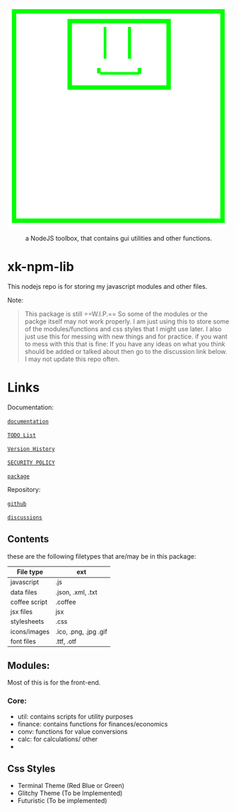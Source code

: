 <p align="center">
<img src="./docs/_media/icon.png"  alt="XK-Z0-XD">
<p>

<p align="center">
    a NodeJS toolbox, that contains gui utilities and other functions.
</p>

# xk-npm-lib
This nodejs repo is for storing my javascript modules and other files. 

Note:
> This package is still ==W.I.P.== So some of the modules or the packge itself may not work properly.
> I am just using this to store some of the modules/functions and css styles that I might use later.
> I also just use this for messing with new things and for practice.
> if you want to mess with this that is fine:
> If you have any ideas on what you think should be added or talked about then
> go to the discussion link below. I may not update this repo often.
#   Links
Documentation:

[`documentation`](./docs/README.md)

[`TODO List`](./docs/TODO.md)

[`Version History`](HISTORY.md)

[`SECURITY POLICY`](SECURITY.md)

[`package`](https://www.npmjs.com/package/xk-npm-lib)

Repository:

[`github`](https://github.com/XK-Z0-XD/xk-npm-lib)

[`discussions`](https://github.com/XK-Z0-XD/xk-npm-lib/discussions)

##  Contents
 these are the following filetypes that are/may be in this package:

|File type| ext |
| ------- | --- |
| javascript| .js|
| data files | .json, .xml, .txt|
|coffee script| .coffee|
| jsx files | jsx|
| stylesheets | .css|
| icons/images| .ico, .png, .jpg .gif|
| font files  | .ttf, .otf |

##  Modules:
Most of this is for the front-end.

### Core: 
- util: contains scripts for utility purposes
 - finance: contains functions for finances/economics
- conv: functions for value conversions
- calc: for calculations/ other
- 
##  Css Styles
- Terminal Theme (Red Blue or Green)
- Glitchy Theme (To be Implemented)
- Futuristic (To be implemented)
